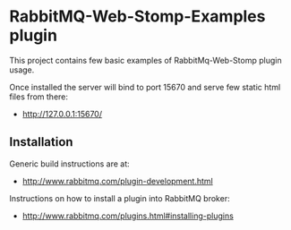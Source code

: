 
RabbitMQ-Web-Stomp-Examples plugin
==================================

This project contains few basic examples of RabbitMq-Web-Stomp plugin
usage.

Once installed the server will bind to port 15670 and serve few static
html files from there:

  * http://127.0.0.1:15670/

Installation
------------

Generic build instructions are at:

 * http://www.rabbitmq.com/plugin-development.html

Instructions on how to install a plugin into RabbitMQ broker:

  * http://www.rabbitmq.com/plugins.html#installing-plugins
